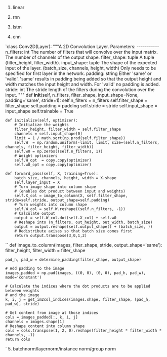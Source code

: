 1. linear

2. rnn

3. lstm

4. cnn

`class Conv2D(Layer):
    """A 2D Convolution Layer.
    Parameters:
    -----------
    n_filters: int
        The number of filters that will convolve over the input matrix. The number of channels
        of the output shape.
    filter_shape: tuple
        A tuple (filter_height, filter_width).
    input_shape: tuple
        The shape of the expected input of the layer. (batch_size, channels, height, width)
        Only needs to be specified for first layer in the network.
    padding: string
        Either 'same' or 'valid'. 'same' results in padding being added so that the output height and width
        matches the input height and width. For 'valid' no padding is added.
    stride: int
        The stride length of the filters during the convolution over the input.
    """
    def __init__(self, n_filters, filter_shape, input_shape=None, padding='same', stride=1):
        self.n_filters = n_filters
        self.filter_shape = filter_shape
        self.padding = padding
        self.stride = stride
        self.input_shape = input_shape
        self.trainable = True

    def initialize(self, optimizer):
        # Initialize the weights
        filter_height, filter_width = self.filter_shape
        channels = self.input_shape[0]
        limit = 1 / math.sqrt(np.prod(self.filter_shape))
        self.W  = np.random.uniform(-limit, limit, size=(self.n_filters, channels, filter_height, filter_width))
        self.w0 = np.zeros((self.n_filters, 1))
        # Weight optimizers
        self.W_opt  = copy.copy(optimizer)
        self.w0_opt = copy.copy(optimizer)

    def forward_pass(self, X, training=True):
        batch_size, channels, height, width = X.shape
        self.layer_input = X
        # Turn image shape into column shape
        # (enables dot product between input and weights)
        self.X_col = image_to_column(X, self.filter_shape, stride=self.stride, output_shape=self.padding)
        # Turn weights into column shape
        self.W_col = self.W.reshape((self.n_filters, -1))
        # Calculate output
        output = self.W_col.dot(self.X_col) + self.w0
        # Reshape into (n_filters, out_height, out_width, batch_size)
        output = output.reshape(self.output_shape() + (batch_size, ))
        # Redistribute axises so that batch size comes first
        return output.transpose(3,0,1,2)
``
def image_to_column(images, filter_shape, stride, output_shape='same'):
    filter_height, filter_width = filter_shape

    pad_h, pad_w = determine_padding(filter_shape, output_shape)

    # Add padding to the image
    images_padded = np.pad(images, ((0, 0), (0, 0), pad_h, pad_w), mode='constant')

    # Calculate the indices where the dot products are to be applied between weights
    # and the image
    k, i, j = get_im2col_indices(images.shape, filter_shape, (pad_h, pad_w), stride)

    # Get content from image at those indices
    cols = images_padded[:, k, i, j]
    channels = images.shape[1]
    # Reshape content into column shape
    cols = cols.transpose(1, 2, 0).reshape(filter_height * filter_width * channels, -1)
    return cols
`
5. batchnorm/layernorm/instance norm/group norm
